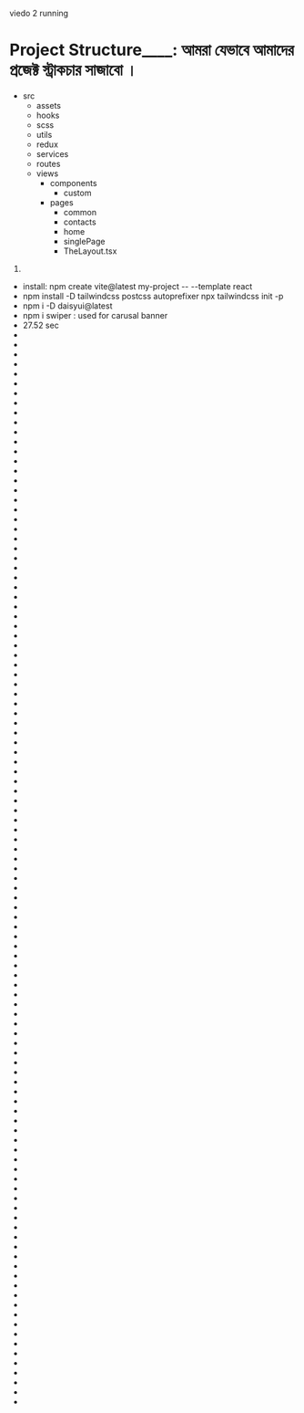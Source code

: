 

viedo 2 running 

# Project Structure____: আমরা যেভাবে আমাদের প্রজেক্ট স্ট্রাকচার সাজাবো । 
- src
    - assets
    - hooks
    - scss
    - utils
    - redux
    - services
    - routes
    - views
        - components
            - custom
        - pages
            - common
            - contacts
            - home
            - singlePage
            - TheLayout.tsx

1. 
* install: npm create vite@latest my-project -- --template react 
*   npm install -D tailwindcss postcss autoprefixer
    npx tailwindcss init -p
*   npm i -D daisyui@latest 
* npm i swiper : used for carusal banner 
* 27.52 sec
* 
* 
* 
* 
* 
* 
* 
* 
* 
* 
* 
* 
* 
* 
* 
* 
* 
* 
* 
* 
* 
* 
* 
* 
* 
* 
* 
* 
* 
* 
* 
* 
* 
* 
* 
* 
* 
* 
* 
* 
* 
* 
* 
* 
* 
* 
* 
* 
* 
* 
* 
* 
* 
* 
* 
* 
* 
* 
* 
* 
* 
* 
* 
* 
* 
* 
* 
* 
* 
* 
* 
* 
* 
* 
* 
* 
* 
* 
* 
* 
* 
* 
* 
* 
* 
* 
* 
* 
* 
* 
* 
* 
* 
* 
* 
* 
* 
* 
* 
* 
* 
* 
* 
* 
* 
* 
* 
* 
* 
* 
* 